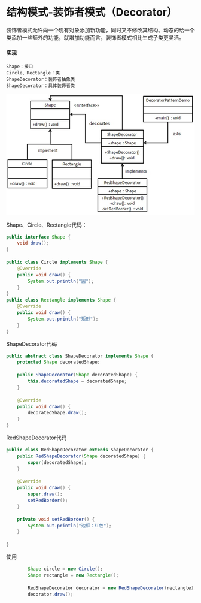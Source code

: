 # 结构模式-装饰者模式（Decorator）
装饰者模式允许向一个现有对象添加新功能，同时又不修改其结构。动态的给一个类添加一些额外的功能，就增加功能而言，装饰者模式相比生成子类更灵活。
#### 实现
```
Shape：接口
Circle、Rectangle：类
ShapeDecorator：装饰者抽象类
ShapeDecorator：具体装饰者类
```

![](../../resources/decorator.jpg)

Shape、Circle、Rectangle代码：

```java
public interface Shape {
    void draw();
}    

public class Circle implements Shape {
    @Override
    public void draw() {
        System.out.println("圆");
    }
}
public class Rectangle implements Shape {
    @Override
    public void draw() {
        System.out.println("矩形");
    }
}

```

ShapeDecorator代码

```java
public abstract class ShapeDecorator implements Shape {
    protected Shape decoratedShape;

    public ShapeDecorator(Shape decoratedShape) {
        this.decoratedShape = decoratedShape;
    }

    @Override
    public void draw() {
        decoratedShape.draw();
    }
}
```

RedShapeDecorator代码

```java
public class RedShapeDecorator extends ShapeDecorator {
    public RedShapeDecorator(Shape decoratedShape) {
        super(decoratedShape);
    }

    @Override
    public void draw() {
        super.draw();
        setRedBorder();
    }

    private void setRedBorder() {
        System.out.println("边框：红色");
    }

}
```

使用
```java
        Shape circle = new Circle();
        Shape rectangle = new Rectangle();

        RedShapeDecorator decorator = new RedShapeDecorator(rectangle);
        decorator.draw();

```
